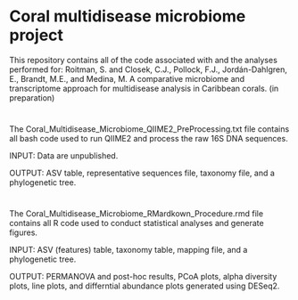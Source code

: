 # Coral multidisease microbiome project

This repository contains all of the code associated with and the analyses performed for: Roitman, S. and Closek, C.J., Pollock, F.J., Jordán-Dahlgren, E., Brandt, M.E., and Medina, M. A comparative microbiome and transcriptome approach for multidisease analysis in Caribbean corals. (in preparation)
#
The Coral_Multidisease_Microbiome_QIIME2_PreProcessing.txt file contains all bash code used to run QIIME2 and process the raw 16S DNA sequences.

INPUT: Data are unpublished.

OUTPUT: ASV table, representative sequences file, taxonomy file, and a phylogenetic tree. 

#
The Coral_Multidisease_Microbiome_RMardkown_Procedure.rmd file contains all R code used to conduct statistical analyses and generate figures.

INPUT: ASV (features) table, taxonomy table, mapping file, and a phylogenetic tree.

OUTPUT: PERMANOVA and post-hoc results, PCoA plots, alpha diversity plots, line plots, and differntial abundance plots generated using DESeq2.
